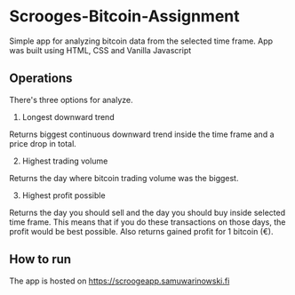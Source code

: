 # Scrooges-Bitcoin-Assignment

Simple app for analyzing bitcoin data from the selected time frame. 
App was built using HTML, CSS and Vanilla Javascript

## Operations

There's three options for analyze.

1. Longest downward trend

Returns biggest continuous downward trend inside the time frame and a price drop in total.

2. Highest trading volume

Returns the day where bitcoin trading volume was the biggest.

3. Highest profit possible

Returns the day you should sell and the day you should buy inside selected time frame. This means that if you do these transactions on those days, the profit would be best possible. Also returns gained profit for 1 bitcoin (€).

## How to run

The app is hosted on https://scroogeapp.samuwarinowski.fi
